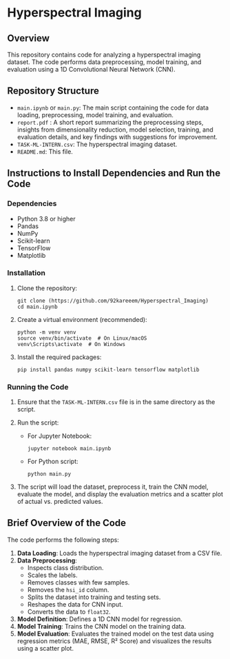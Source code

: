 
# Hyperspectral Imaging

## Overview
This repository contains code for analyzing a hyperspectral imaging dataset. The code performs data preprocessing, model training, and evaluation using a 1D Convolutional Neural Network (CNN).

## Repository Structure
*   `main.ipynb` or `main.py`: The main script containing the code for data loading, preprocessing, model training, and evaluation.
*   `report.pdf` : A short report summarizing the preprocessing steps, insights from dimensionality reduction, model selection, training, and evaluation details, and key findings with suggestions for improvement.
*   `TASK-ML-INTERN.csv`: The hyperspectral imaging dataset.
*   `README.md`: This file.

## Instructions to Install Dependencies and Run the Code

### Dependencies
*   Python 3.8 or higher
*   Pandas
*   NumPy
*   Scikit-learn
*   TensorFlow
*   Matplotlib

### Installation

1.  Clone the repository:

    ```
    git clone (https://github.com/92kareeem/Hyperspectral_Imaging)
    cd main.ipynb
    ```

2.  Create a virtual environment (recommended):

    ```
    python -m venv venv
    source venv/bin/activate  # On Linux/macOS
    venv\Scripts\activate  # On Windows
    ```

3.  Install the required packages:

    ```
    pip install pandas numpy scikit-learn tensorflow matplotlib
    ```

### Running the Code

1.  Ensure that the `TASK-ML-INTERN.csv` file is in the same directory as the script.

2.  Run the script:

    *   For Jupyter Notebook:

        ```
        jupyter notebook main.ipynb
        ```

    *   For Python script:

        ```
        python main.py
        ```

3.  The script will load the dataset, preprocess it, train the CNN model, evaluate the model, and display the evaluation metrics and a scatter plot of actual vs. predicted values.

## Brief Overview of the Code
The code performs the following steps:

1.  **Data Loading**: Loads the hyperspectral imaging dataset from a CSV file.
2.  **Data Preprocessing**:
    *   Inspects class distribution.
    *   Scales the labels.
    *   Removes classes with few samples.
    *   Removes the `hsi_id` column.
    *   Splits the dataset into training and testing sets.
    *   Reshapes the data for CNN input.
    *   Converts the data to `float32`.
3.  **Model Definition**: Defines a 1D CNN model for regression.
4.  **Model Training**: Trains the CNN model on the training data.
5.  **Model Evaluation**: Evaluates the trained model on the test data using regression metrics (MAE, RMSE, R² Score) and visualizes the results using a scatter plot.

